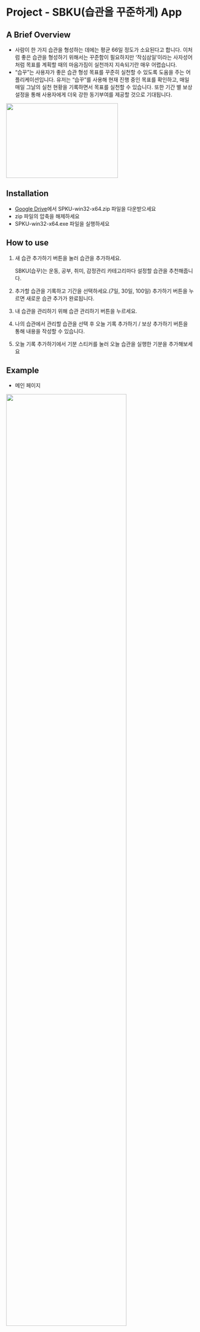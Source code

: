 # Project - SBKU(습관을 꾸준하게) App

## A Brief Overview
-   사람이 한 가지 습관을 형성하는 데에는 평균 66일 정도가 소요된다고 합니다. 이처럼 좋은 습관을 형성하기 위해서는 꾸준함이 필요하지만 ‘작심삼일’이라는 사자성어처럼 목표를 계획할 때의 마음가짐이 실천까지 지속되기란 매우 어렵습니다. 
-   “습꾸”는 사용자가 좋은 습관 형성 목표를 꾸준히 실천할 수 있도록 도움을 주는 어플리케이션입니다. 유저는 “습꾸”를 사용해 현재 진행 중인 목표를 확인하고, 매일매일 그날의 실천 현황을 기록하면서 목표를 실천할 수 있습니다. 또한 기간 별 보상 설정을 통해 사용자에게 더욱 강한 동기부여를 제공할 것으로 기대됩니다.
<img src="https://user-images.githubusercontent.com/65378914/143661956-7ec1ee90-1de0-4f31-9685-cff4e5c447ca.png"  width="300" height="200"/>


## Installation

- [Google Drive](https://drive.google.com/drive/folders/1Yc0Xlax4ZLvYqrUuUYk09GBWzjokGCL3?usp=sharing)에서 SPKU-win32-x64.zip 파일을 다운받으세요
- zip 파일의 압축을 해제하세요
- SPKU-win32-x64.exe 파일을 실행하세요


## How to use

1. 새 습관 추가하기 버튼을 눌러 습관을 추가하세요.


   SBKU(습꾸)는 운동, 공부, 취미, 감정관리 카테고리마다 설정할 습관을 추천해줍니다.
2. 추가할 습관을 기록하고 기간을 선택하세요.(7일, 30일, 100일) 추가하기 버튼을 누르면 새로운 습관 추가가 완료됩니다.
5. 내 습관을 관리하기 위해 습관 관리하기 버튼을 누르세요.
6. 나의 습관에서 관리할 습관을 선택 후 오늘 기록 추가하기 / 보상 추가하기 버튼을 통해 내용을 작성할 수 있습니다.
7. 오늘 기록 추가하기에서 기분 스티커를 눌러 오늘 습관을 실행한 기분을 추가해보세요


## Example

- 메인 페이지
<img src="https://user-images.githubusercontent.com/65378914/143680765-a7df1c54-2f4e-47da-9d95-e53f7ec7b6c3.png"  width="80%"/>


- 추가하기 페이지
<img src="https://user-images.githubusercontent.com/65378914/143680767-c7216ca7-04cf-4d0d-b4ad-bc98887c0a5b.png"  width="80%"/>


- 세부 내용 및 기간 선택 페이지
<img src="https://user-images.githubusercontent.com/65378914/143680768-789b9655-f624-4e15-b703-98f27f2df5b7.png"  width="80%"/>


- 관리하기 페이지      
-아래 사진은 습관을 등록하지 않았을 때의 화면입니다. 습관을 추가할 경우, 목록에 추가됩니다.
<img src="https://user-images.githubusercontent.com/65378914/143681090-8566b83c-2ca0-49d9-88e9-c67b0a49a575.png"  width="80%" height="30%"/>


- 오늘 기록 페이지
<img src="https://user-images.githubusercontent.com/65378914/143680762-36f5f5ac-9c7f-4120-9fa7-329103ba8d82.png"  width="80%"/>


- 보상추가 페이지
<img src="https://user-images.githubusercontent.com/65378914/143680763-1d16b7bf-a448-4e0f-b83e-1161d3b4bb70.png"  width="80%"/>


## 1. Releases

-   v.1.0.0 - 습관 추가 및 관리 기능 추가


## 2. History

1. 필요한 기능을 정리하고 이에 따른 페이지 구성을 디자인한다.(완료)
<img src="https://user-images.githubusercontent.com/65378914/143661947-cc5a4844-e344-4909-8f15-1972ebeff856.jpg"  width="80%"/>

2. 페이지별로 파트를 나누고 각자 맡은 페이지의 HTML 문서 틀을 작성하고 CSS 파일을 제작한다.(완료)

3. CSS 디자인에 대한 피드백을 진행하고 이를 반영한다. 불필요한 기능은 제외한다.(완료)

4. 각자 맡은 파트의 기능을 js 문서를 통해 1차 구현한다.(완료) 
   electron 사용한 패키징과, 기능 작동 여부를 확인하려고 하였으나 오류로 설치가 불가했음.(이후에 해결 완료)
   
5. 구현한 기능을 디벨롭하고 사용자 환경에 따른 작동 여부를 확인한다. (완료)

6. Electron 패키징 오류를 해결하고 기능 작동여부를 확인한다. (완료)


## 3. Future

-   같은 기간에 습관이 여러 개 추가될 시 개별 표시하기 위한 기능을 추가해야 합니다.
-   스티커판이 7일 기간에만 제공되고 있습니다. 30일, 100일 스티커판도 추가할 예정입니다.


## 4. Code of Conduct

-   각자 코드를 작성한 후 테스팅 후에 main branch에 커밋하기 
    (이를 위해 개인별로 작업하는 페이지가 다르도록 코드 충돌이 없는 역할 분담을 진행하였음)
-   커밋 시 세부내용을 기술해주기
-   매주 화요일 9시 온라인 회의를 진행하며 진행상황 보고 및 피드백


## 5. Work

-   이정아:

> 1. main page, <관리하기> page 화면 개발
> 2. <세부내용 및 기간 선택> page: localstorage를 활용한 기능 구현
> 3. 전체적인 일정 조정 및 회의 관리, 역할 분담

-   김혜영:

> 1. <추가하기>, <세부내용 및 기간 선택> page 화면 개발
> 2. main page: localstorage를 활용한 기능 구현
> 3. desktop app으로 publish

-   김현성:

> 1.  <오늘기록>, <보상추가> page 화면 개발
> 2.  <오늘기록>, <보상추가> page: localstorage를 활용한 기능 구현
> 3. desktop app으로 publish


## 7. [License](https://github.com/jjeongah/oss_team2/blob/main/LICENSE)(Click it!)
